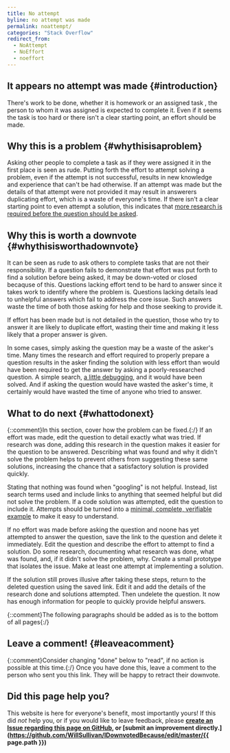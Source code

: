 ```yaml
---
title: No attempt
byline: no attempt was made
permalink: noattempt/
categories: "Stack Overflow"
redirect_from:
  - NoAttempt
  - NoEffort
  - noeffort
---
```

## It appears no attempt was made {#introduction}
There's work to be done, whether it is homework or an assigned task , the person to whom it was assigned is expected to complete it. Even if it seems the task is too hard or there isn't a clear starting point, an effort should be made.

## Why this is a problem {#whythisisaproblem}
Asking other people to complete a task as if they were assigned it in the first place is seen as rude. Putting forth the effort to attempt solving a problem, even if the attempt is not successful, results in new knowledge and experience that can't be had otherwise. If an attempt was made but the details of that attempt were not provided it may result in answerers duplicating effort, which is a waste of everyone's time. If there isn't a clear starting point to even attempt a solution, this indicates that [more research is required before the question should be asked](/noresearch).

## Why this is worth a downvote {#whythisisworthadownvote}
It can be seen as rude to ask others to complete tasks that are not their responsibility. If a question fails to demonstrate that effort was put forth to find a solution before being asked, it may be down-voted or closed becaquse of this. Questions lacking effort tend to be hard to answer since it takes work to identify where the problem is. Questions lacking details lead to unhelpful answers which fail to address the core issue. Such answers waste the time of both those asking for help and those seeking to provide it.

If effort has been made but is not detailed in the question, those who try to answer it are likely to duplicate effort, wasting their time and making it less likely that a proper answer is given.

In some cases, simply asking the question may be a waste of the asker's time. Many times the research and effort required to properly prepare a question results in the asker finding the solution with less effort than would have been required to get the answer by asking a poorly-ressearched question. A simple search, [a little debugging](/nodebugging), and it would have been solved. And if asking the question would have wasted the asker's time, it certainly would have wasted the time of anyone who tried to answer.

## What to do next {#whattodonext}
{::comment}In this section, cover how the problem can be fixed.{:/}
If an effort was made, edit the question to detail exactly what was tried. If research was done, adding this research in the question makes it easier for the question to be answered. Describing what was found and why it didn't solve the problem helps to prevent others from suggesting these same solutions, increasing the chance that a satisfactory solution is provided quickly. 

Stating that nothing was found when "googling" is not helpful. Instead, list search terms used and include links to anything that seemed helpful but did not solve the problem. If a code solution was attempted, edit the question to include it. Attempts should be turned into a [minimal, complete, verifiable example](https://stackoverflow.com/help/mcve) to make it easy to understand.

If no effort was made before asking the question and noone has yet attempted to answer the question, save the link to the question and delete it immediately. Edit the question and describe the effort to attempt to find a solution. Do some research, documenting what research was done, what was found, and, if it didn't solve the problem, why. Create a small prototype that isolates the issue. Make at least one attempt at implementing a solution. 

If the solution still proves illusive after taking these steps, return to the deleted question using the saved link. Edit it and add the details of the research done and solutions attempted. Then undelete the question. It now has enough information for people to quickly provide helpful answers.

{::comment}The following paragraphs should be added as is to the bottom of all pages{:/}
## Leave a comment! {#leaveacomment}
{::comment}Consider changing "done" below to "read", if no action is possible at this time.{:/}
Once you have done this, leave a comment to the person who sent you this link. They will be happy to retract their downvote.

## Did this page help you?
This website is here for everyone's benefit, most importantly yours! If this did <i>not</i> help you, or if you would
like to leave feedback, please **[create an Issue regarding this page on GitHub,](https://github.com/WillSullivan/IDownvotedBecause/issues/new) or [submit an improvement directly.](https://github.com/WillSullivan/IDownvotedBecause/edit/master/{{ page.path }})**
